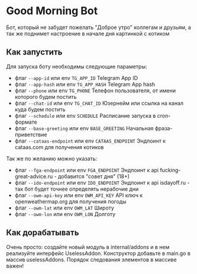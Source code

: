 # Good Morning Bot

Бот, который не забудет пожелать "Доброе утро" коллегам и друзьям, а так же поднимет настроение
в начале дня картинкой с котиком

## Как запустить

Для запуска боту необходимы следующие параметры:
- флаг `--app-id` или env `TG_APP_ID` Telegram App ID
- флаг `--app-hash` или env `TG_APP_HASH` Telegram App hash
- флаг `--phone` или env `TG_PHONE` Телефон пользователя, от имени которого будем постить
- флаг `--chat-id` или env `TG_CHAT_ID` Юзернейм или ссылка на канал куда будем постить
- флаг `--schedule` или env `SCHEDULE` Расписание запуска в cron-формате
- флаг `--base-greeting` или env `BASE_GREETING` Начальная фраза-приветствие
- флаг `--cataas-endpoint` или env `CATAAS_ENDPOINT` Эндпоинт к cataas.com для получения котиков

Так же по желанию можно указать:
- флаг `--fga-endpoint` или env `FGA_ENDPOINT` Эндпоинт к api fucking-great-advice.ru - добавится "совет дня" (18+)
- флаг `--ido-endpoint` или env `IDO_ENDPOINT` Эндпоинт к api isdayoff.ru - так бот будет точнее определять нерабочие дни
- флаг `--owm-api-key` или env `OWM_API_KEY` API ключ к openweathermap.org для получения погоды
- флаг `--owm-lat` или env `OWM_LAT` Широту
- флаг `--owm-lon` или env `OWM_LON` Долготу


## Как дорабатывать

Очень просто: создайте новый модуль в internal/addons и в нем реализуйте интерфейс UselessAddon. Конструктор добавьте в
main.go в массив uselessAddons. Порядок следования элементов в массиве важен!
